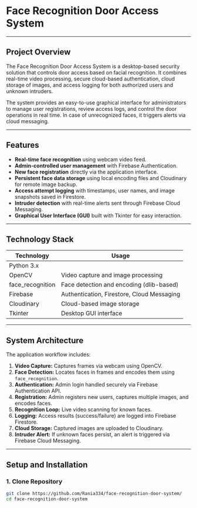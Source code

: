 # Face Recognition Door Access System


---

## Project Overview

The Face Recognition Door Access System is a desktop-based security solution that controls door access based on facial recognition. It combines real-time video processing, secure cloud-based authentication, cloud storage of images, and access logging for both authorized users and unknown intruders.

The system provides an easy-to-use graphical interface for administrators to manage user registrations, review access logs, and control the door operations in real time. In case of unrecognized faces, it triggers alerts via cloud messaging.

---

## Features

- **Real-time face recognition** using webcam video feed.
- **Admin-controlled user management** with Firebase Authentication.
- **New face registration** directly via the application interface.
- **Persistent face data storage** using local encoding files and Cloudinary for remote image backup.
- **Access attempt logging** with timestamps, user names, and image snapshots saved in Firestore.
- **Intruder detection** with real-time alerts sent through Firebase Cloud Messaging.
- **Graphical User Interface (GUI)** built with Tkinter for easy interaction.

---

## Technology Stack

| Technology       | Usage                                      |
|-------------------|--------------------------------------------|
| Python 3.x        |                       |
| OpenCV            | Video capture and image processing         |
| face_recognition  | Face detection and encoding (dlib-based)   |
| Firebase          | Authentication, Firestore, Cloud Messaging |
| Cloudinary        | Cloud-based image storage                  |
| Tkinter           | Desktop GUI interface                      |

---

## System Architecture

The application workflow includes:

1. **Video Capture:** Captures frames via webcam using OpenCV.
2. **Face Detection:** Locates faces in frames and encodes them using `face_recognition`.
3. **Authentication:** Admin login handled securely via Firebase Authentication API.
4. **Registration:** Admin registers new users, captures multiple images, and encodes faces.
5. **Recognition Loop:** Live video scanning for known faces.
6. **Logging:** Access results (success/failure) are logged into Firebase Firestore.
7. **Cloud Storage:** Captured images are uploaded to Cloudinary.
8. **Intruder Alert:** If unknown faces persist, an alert is triggered via Firebase Cloud Messaging.

---

## Setup and Installation

### 1. Clone Repository

```bash
git clone https://github.com/Rania334/face-recognition-door-system/
cd face-recognition-door-system
